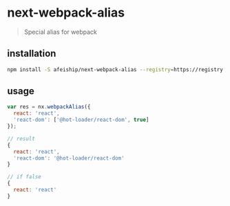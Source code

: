 # next-webpack-alias
> Special alias for webpack

## installation
```bash
npm install -S afeiship/next-webpack-alias --registry=https://registry.npm.taobao.org
```

## usage
```js
var res = nx.webpackAlias({
  react: 'react',
  'react-dom': ['@hot-loader/react-dom', true]
});

// result
{
  react: 'react',
  'react-dom': '@hot-loader/react-dom'
}

// if false
{
  react: 'react'
}
```
